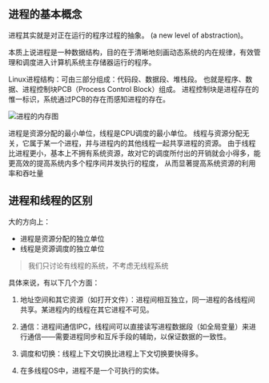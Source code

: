 ## 进程的基本概念

进程其实就是对正在运行的程序过程的抽象。 (a new level of abstraction)。

本质上说进程是一种数据结构，目的在于清晰地刻画动态系统的内在规律，有效管理和调度进入计算机系统主存储器运行的程序。

Linux进程结构：可由三部分组成：代码段、数据段、堆栈段。
也就是程序、数据、进程控制块PCB（Process Control Block）组成。
进程控制块是进程存在的惟一标识，系统通过PCB的存在而感知进程的存在。

![进程的内存图](https://img-blog.csdn.net/20150819191454004?watermark/2/text/aHR0cDovL2Jsb2cuY3Nkbi5uZXQv/font/5a6L5L2T/fontsize/400/fill/I0JBQkFCMA==/dissolve/70/gravity/Center)


进程是资源分配的最小单位，线程是CPU调度的最小单位。
线程与资源分配无关，它属于某一个进程，并与进程内的其他线程一起共享进程的资源。
由于线程比进程更小，基本上不拥有系统资源，故对它的调度所付出的开销就会小得多，能更高效的提高系统内多个程序间并发执行的程度，
从而显著提高系统资源的利用率和吞吐量

##  进程和线程的区别

大的方向上：

- 进程是资源分配的独立单位
- 线程是资源调度的独立单位

> 我们只讨论有线程的系统，不考虑无线程系统

具体来说，有以下几个方面：

1. 地址空间和其它资源（如打开文件）：进程间相互独立，同一进程的各线程间共享。某进程内的线程在其它进程不可见。

2. 通信：进程间通信IPC，线程间可以直接读写进程数据段（如全局变量）来进行通信——需要进程同步和互斥手段的辅助，以保证数据的一致性。

3. 调度和切换：线程上下文切换比进程上下文切换要快得多。

4. 在多线程OS中，进程不是一个可执行的实体。
